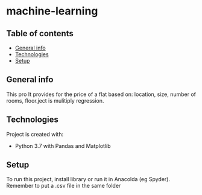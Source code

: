 # machine-learning
## Table of contents
* [General info](#general-info)
* [Technologies](#technologies)
* [Setup](#setup)

## General info
This pro
It provides for the price of a flat based on: location, size, number of rooms, floor.ject is mulitiply regression.

	
## Technologies
Project is created with:
* Python 3.7 with Pandas and Matplotlib
	
## Setup
To run this project, install library or run it in Anacolda (eg Spyder).
Remember to put a .csv file in the same folder

